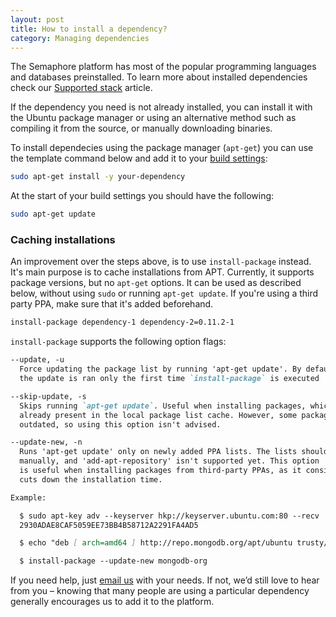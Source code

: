 ```yaml
---
layout: post
title: How to install a dependency?
category: Managing dependencies
---
```


The Semaphore platform has most of the popular programming languages and databases preinstalled. To learn more about installed dependencies check our [Supported stack](/docs/supported-stack.html) article.

If the dependency you need is not already installed, you can install it with the Ubuntu package manager or using an alternative method such as compiling it from the source, or manually downloading binaries.

To install dependecies using the package manager (`apt-get`) you can use the template command below and add it to your [build settings](/docs/customizing-build-commands.html):

```bash
sudo apt-get install -y your-dependency
```

At the start of your build settings you should have the following:

```bash
sudo apt-get update
```

### Caching installations

An improvement over the steps above, is to use `install-package` instead. It's
main purpose is to cache installations from APT. Currently, it supports package
versions, but no `apt-get` options. It can be used as described below, without
using `sudo` or running `apt-get update`. If you're using a third party PPA,
make sure that it's added beforehand.

```bash
install-package dependency-1 dependency-2=0.11.2-1
```

`install-package` supports the following option flags:

```md
--update, -u
  Force updating the package list by running 'apt-get update'. By default
  the update is ran only the first time `install-package` is executed

--skip-update, -s
  Skips running `apt-get update`. Useful when installing packages, which are
  already present in the local package list cache. However, some packages can get
  outdated, so using this option isn't advised.

--update-new, -n
  Runs 'apt-get update' only on newly added PPA lists. The lists should be added
  manually, and 'add-apt-repository' isn't supported yet. This option
  is useful when installing packages from third-party PPAs, as it considerably
  cuts down the installation time.

Example:

  $ sudo apt-key adv --keyserver hkp://keyserver.ubuntu.com:80 --recv
  2930ADAE8CAF5059EE73BB4B58712A2291FA4AD5

  $ echo "deb [ arch=amd64 ] http://repo.mongodb.org/apt/ubuntu trusty/mongodb-org/testing multiverse" | sudo tee /etc/apt/sources.list.d/mongodb-org-3.6.list

  $ install-package --update-new mongodb-org

```

If you need help, just [email us](mailto:semaphore@renderedtext.com) with your needs. If not, we’d still love to hear from you – knowing that many people are using a particular dependency generally encourages us to add it to the platform.
